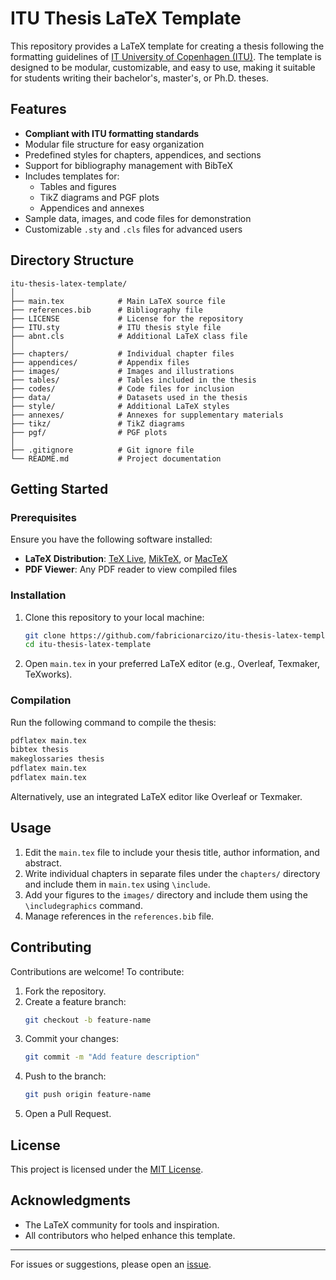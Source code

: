 # ITU Thesis LaTeX Template

This repository provides a LaTeX template for creating a thesis following the formatting guidelines of [IT University of Copenhagen (ITU)](https://itu.dk). The template is designed to be modular, customizable, and easy to use, making it suitable for students writing their bachelor's, master's, or Ph.D. theses.

## Features

- **Compliant with ITU formatting standards**
- Modular file structure for easy organization
- Predefined styles for chapters, appendices, and sections
- Support for bibliography management with BibTeX
- Includes templates for:
  - Tables and figures
  - TikZ diagrams and PGF plots
  - Appendices and annexes
- Sample data, images, and code files for demonstration
- Customizable `.sty` and `.cls` files for advanced users

## Directory Structure

```plaintext
itu-thesis-latex-template/
│
├── main.tex            # Main LaTeX source file
├── references.bib      # Bibliography file
├── LICENSE             # License for the repository
├── ITU.sty             # ITU thesis style file
├── abnt.cls            # Additional LaTeX class file
│
├── chapters/           # Individual chapter files
├── appendices/         # Appendix files
├── images/             # Images and illustrations
├── tables/             # Tables included in the thesis
├── codes/              # Code files for inclusion
├── data/               # Datasets used in the thesis
├── style/              # Additional LaTeX styles
├── annexes/            # Annexes for supplementary materials
├── tikz/               # TikZ diagrams
├── pgf/                # PGF plots
│
├── .gitignore          # Git ignore file
└── README.md           # Project documentation
```

## Getting Started

### Prerequisites

Ensure you have the following software installed:

- **LaTeX Distribution**: [TeX Live](https://www.tug.org/texlive/), [MikTeX](https://miktex.org/), or [MacTeX](https://tug.org/mactex/)
- **PDF Viewer**: Any PDF reader to view compiled files

### Installation

1. Clone this repository to your local machine:
   ```bash
   git clone https://github.com/fabricionarcizo/itu-thesis-latex-template.git
   cd itu-thesis-latex-template
   ```
2. Open `main.tex` in your preferred LaTeX editor (e.g., Overleaf, Texmaker, TeXworks).

### Compilation

Run the following command to compile the thesis:

```bash
pdflatex main.tex
bibtex thesis
makeglossaries thesis
pdflatex main.tex
pdflatex main.tex
```

Alternatively, use an integrated LaTeX editor like Overleaf or Texmaker.

## Usage

1. Edit the `main.tex` file to include your thesis title, author information, and abstract.
2. Write individual chapters in separate files under the `chapters/` directory and include them in `main.tex` using `\include`.
3. Add your figures to the `images/` directory and include them using the `\includegraphics` command.
4. Manage references in the `references.bib` file.

## Contributing

Contributions are welcome! To contribute:

1. Fork the repository.
2. Create a feature branch:
   ```bash
   git checkout -b feature-name
   ```
3. Commit your changes:
   ```bash
   git commit -m "Add feature description"
   ```
4. Push to the branch:
   ```bash
   git push origin feature-name
   ```
5. Open a Pull Request.

## License

This project is licensed under the [MIT License](LICENSE).

## Acknowledgments

- The LaTeX community for tools and inspiration.
- All contributors who helped enhance this template.

---

For issues or suggestions, please open an [issue](https://github.com/fabricionarcizo/itu-thesis-latex-template/issues).
